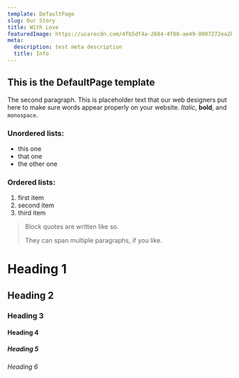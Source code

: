 ```yaml
---
template: DefaultPage
slug: Our Story
title: With Love
featuredImage: https://ucarecdn.com/4fb5df4a-2684-4f80-ae49-8097272ea2bd/
meta:
  description: test meta description
  title: Info
---
```

## This is the DefaultPage template



The second paragraph. This is placeholder text that our web designers put here to make sure words appear properly on your website. *Italic*, **bold**, and `monospace`.

### Unordered lists:

* this one
* that one
* the other one

### Ordered lists:

1. first item
2. second item
3. third item

> Block quotes are written like so.
>
> They can span multiple paragraphs,
> if you like.

# Heading 1

## Heading 2

### Heading 3

#### Heading 4

##### Heading 5

###### Heading 6
